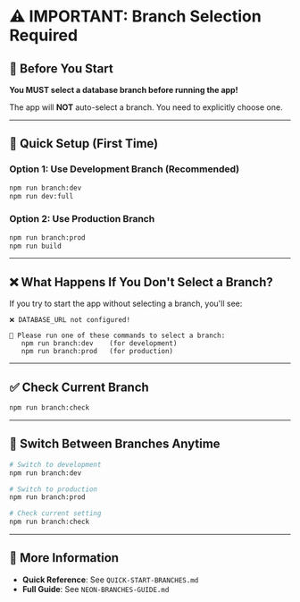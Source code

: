 # ⚠️ IMPORTANT: Branch Selection Required

## 🚨 Before You Start

**You MUST select a database branch before running the app!**

The app will **NOT** auto-select a branch. You need to explicitly choose one.

---

## 🎯 Quick Setup (First Time)

### Option 1: Use Development Branch (Recommended)
```bash
npm run branch:dev
npm run dev:full
```

### Option 2: Use Production Branch
```bash
npm run branch:prod
npm run build
```

---

## ❌ What Happens If You Don't Select a Branch?

If you try to start the app without selecting a branch, you'll see:

```
❌ DATABASE_URL not configured!

🔧 Please run one of these commands to select a branch:
   npm run branch:dev    (for development)
   npm run branch:prod   (for production)
```

---

## ✅ Check Current Branch

```bash
npm run branch:check
```

---

## 🔄 Switch Between Branches Anytime

```bash
# Switch to development
npm run branch:dev

# Switch to production
npm run branch:prod

# Check current setting
npm run branch:check
```

---

## 📖 More Information

- **Quick Reference**: See `QUICK-START-BRANCHES.md`
- **Full Guide**: See `NEON-BRANCHES-GUIDE.md`
